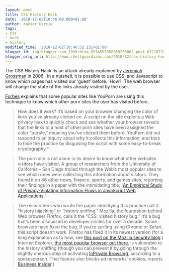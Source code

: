 ```yaml
---
layout: post
title: CSS History Hack
date: '2010-12-02T10:46:00.000+01:00'
author: Xavier Garcia
tags:
- css
- hack
- history
modified_time: '2010-12-02T10:46:52.151+01:00'
blogger_id: tag:blogger.com,1999:blog-8534555958859253862.post-6721672947720549912
blogger_orig_url: http://www.shellguardians.com/2010/12/css-history-hack.html
---
```

The CSS History Hack  is an attack already explained by [Jeremiah Grossman](http://jeremiahgrossman.blogspot.com/2006/08/i-know-where-youve-been.html) in 2006.  In a nutshell, it is possible to use CSS  and Javascript to know which pages has visited our 'guest' before.  How?  The web browser will change the state of the links already visited by the user.  
  
[Forbes](http://blogs.forbes.com/kashmirhill/2010/11/30/history-sniffing-how-youporn-checks-what-other-porn-sites-youve-visited-and-ad-networks-test-the-quality-of-their-data/) explains that some popular sites like YouPorn are using this technique to know which other porn sites the user has visited before.  
  

> How does it work? It’s based on your browser changing the color of links you’ve already clicked on. A script on the site exploits a Web privacy leak to quickly check and see whether your browser reveals that the links to a host of other porn sites have been assigned the color “purple,” meaning you’ve clicked them before. YouPorn did not respond to an inquiry about why it collects this information, and tries to hide the practice by disguising the script with some easy-to-break cryptography.*

  

> The porn site is not alone in its desire to know what other websites visitors have visited. A group of researchers from the University of California – San Diego trolled through the Web’s most popular sites to see which ones were collecting this information about visitors. They found it on 46 other news, finance, sports, and games sites, reporting their findings in a paper with the intimidating title, “[An Empirical Study of Privacy-Violating Information Flows in JavaScript Web Applications](http://cseweb.ucsd.edu/~d1jang/papers/ccs10.pdf).”

  

> The researchers who wrote the paper identifying this practice call it “history hijacking” or “history sniffing.” Mozilla, the foundation behind Web browser Firefox, calls it the “CSS: visited history bug.” It’s a bug that’s been discussed in developer circles for over a decade. Some browsers have fixed the bug. If you’re surfing using Chrome or Safari, this script doesn’t work. Firefox has fixed it in its newest version (for a long explanation as to how, see [this post on the Mozilla security blog](http://blog.mozilla.com/security/2010/03/31/plugging-the-css-history-leak/).) Internet Explorer, [the most popular browser out there](http://blogs.forbes.com/andreaspiegel/2010/11/16/names-you-need-to-know-in-2011-rockmelt-the-social-browser-google-apple-chrome-internet-explorer/#more-102), is vulnerable to the history sniffing (though you can prevent it by going through the slightly onerous step of activating [InPrivate Browsing](http://www.microsoft.com/windows/internet-explorer/features/safer.aspx), according to a spokesperson. That feature also blocks ad networks’ cookies, reports [Business Insider](http://www.businessinsider.com/how-to-use-internet-explorers-do-not-track-feature-2010-11).)
